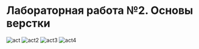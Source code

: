 # Лабораторная работа №2. Основы верстки
![act](https://github.com/user-attachments/assets/5f824461-ff62-4603-a842-8ff01820573c)
![act2](https://github.com/user-attachments/assets/c074b275-cc43-4f69-8ba6-d415f85f4ba2)
![act3](https://github.com/user-attachments/assets/fae52d8a-a73e-4d74-80fc-336b6c5cf28a)
![act4](https://github.com/user-attachments/assets/c5a0e2be-f901-4514-8830-ed2f6293cd86)
